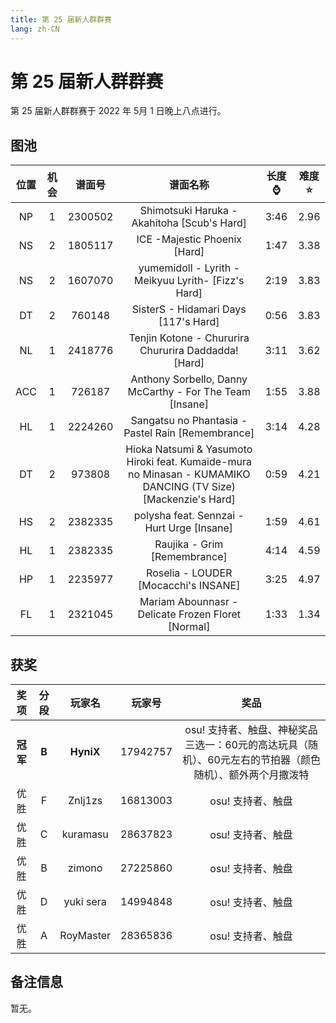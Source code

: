 ```yaml
---
title: 第 25 届新人群群赛
lang: zh-CN
---
```

# 第 25 届新人群群赛

第 25 届新人群群赛于 2022 年 5月 1 日晚上八点进行。

## 图池

| 位置 | 机会 | 谱面号 | 谱面名称 | 长度:watch: | 难度:star: |
| :-: | :-: | :-: | :-: | :-: | :-: |
| NP | 1 | 2300502 |         Shimotsuki Haruka - Akahitoha [Scub's Hard]          | 3:46 | 2.96 |
| NS | 2 | 1805117 | ICE -Majestic Phoenix [Hard] | 1:47 | 3.38 |
| NS | 2 | 1607070 | yumemidoll - Lyrith -Meikyuu Lyrith- [Fizz's Hard] | 2:19 | 3.83 |
| DT | 2 | 760148  | SisterS - Hidamari Days [117's Hard] | 0:56 | 3.83 |
| NL | 1 | 2418776 | Tenjin Kotone - Chururira Chururira Daddadda! [Hard] | 3:11 | 3.62 |
| ACC | 1 | 726187 | Anthony Sorbello, Danny McCarthy - For The Team [Insane] | 1:55 | 3.88 |
| HL | 1 | 2224260 | Sangatsu no Phantasia - Pastel Rain  [Remembrance] | 3:14 | 4.28 |
| DT | 2 | 973808 | Hioka Natsumi & Yasumoto Hiroki feat. Kumaide-mura no Minasan - KUMAMIKO DANCING (TV Size) [Mackenzie's Hard] | 0:59 | 4.21 |
| HS | 2 | 2382335 | polysha feat. Sennzai - Hurt Urge [Insane] | 1:59 | 4.61 |
| HL | 1 | 2382335 | Raujika - Grim  [Remembrance] | 4:14 | 4.59 |
| HP | 1 | 2235977 | Roselia - LOUDER [Mocacchi's INSANE] | 3:25 | 4.97 |
| FL | 1 | 2321045 | Mariam Abounnasr - Delicate Frozen Floret [Normal] | 1:33 | 1.34 |

## 获奖

| 奖项 | 分段 | 玩家名 | 玩家号 | 奖品 |
| :-: | :-: | :-: | :-: | :-: |
| **冠军** | **B** | **HyniX** | 17942757 | osu! 支持者、触盘、神秘奖品三选一：60元的高达玩具（随机）、60元左右的节拍器（颜色随机）、额外两个月撒泼特 |
| 优胜 | F | Znlj1zs | 16813003 | osu! 支持者、触盘 |
| 优胜 | C | kuramasu | 28637823 | osu! 支持者、触盘 |
| 优胜 | B | zimono | 27225860 | osu! 支持者、触盘 |
| 优胜 | D | yuki sera | 14994848 | osu! 支持者、触盘 |
| 优胜 | A | RoyMaster | 28365836 | osu! 支持者、触盘 |

## 备注信息

暂无。

